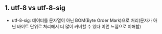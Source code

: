 ## 1. utf-8 vs utf-8-sig
- utf-8-sig: 데이터를 문자열이 아닌 BOM(Byte Order Mark)으로 처리(문자가 아닌 바이트 단위로 처리해서 더 많이 커버할 수 있다 이런 느낌으로 이해함)